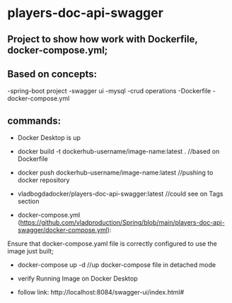 # players-doc-api-swagger
## Project to show how work with Dockerfile, docker-compose.yml;
## Based on concepts:
-spring-boot project
-swagger ui
-mysql
-crud operations
-Dockerfile
-docker-compose.yml

## commands:
- Docker Desktop is up

- docker build -t dockerhub-username/image-name:latest . //based on Dockerfile

- docker push dockerhub-username/image-name:latest //pushing to docker repository

- vladbogdadocker/players-doc-api-swagger:latest //could see on Tags section

- docker-compose.yml (https://github.com/vladproduction/Spring/blob/main/players-doc-api-swagger/docker-compose.yml⁠⁠):

Ensure that docker-compose.yaml file is correctly configured to use the image just built;

- docker-compose up -d //up docker-compose file in detached mode

- verify Running Image on Docker Desktop

- follow link: http://localhost:8084/swagger-ui/index.html#⁠
 
